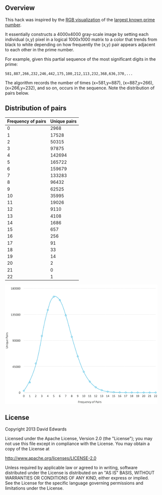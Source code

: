 ## Overview
This hack was inspired by the [RGB visualization](http://io9.com/5985749/the-worlds-largest-known-prime-number-in-rgb)
of the [largest known prime number](http://www.isthe.com/chongo/tech/math/digit/m57885161/prime-c.html).

It essentially constructs a 4000x4000 gray-scale image by setting each individual (x,y) pixel in a logical 1000x1000
matrix to a color that trends from black to white depending on how frequently the (x,y) pair appears adjacent to each
other in the prime number.

For example, given this partial sequence of the most significant digits in the prime:
```
581,887,266,232,246,442,175,100,212,113,232,368,636,370,...
```

The algorithm records the number of times (x=581,y=887), (x=887,y=266), (x=266,y=232), and so on, occurs in the sequence.
Note the distribution of pairs below.

## Distribution of pairs
Frequency of pairs | Unique pairs
--- | ---
0 | 2968
1 | 17528
2 | 50315
3 | 97875
4 | 142694
5 | 165722
6 | 159679
7 | 133283
8 | 96432
9 | 62525
10 | 35995
11 | 19026
12 | 9110
13 | 4108
14 | 1686
15 | 657
16 | 256
17 | 91
18 | 33
19 | 14
20 | 2
21 | 0
22 | 1

![Distribution of pairs](huge-prime-chart.png)

## License
Copyright 2013 David Edwards

Licensed under the Apache License, Version 2.0 (the "License");
you may not use this file except in compliance with the License.
You may obtain a copy of the License at

http://www.apache.org/licenses/LICENSE-2.0

Unless required by applicable law or agreed to in writing, software
distributed under the License is distributed on an "AS IS" BASIS,
WITHOUT WARRANTIES OR CONDITIONS OF ANY KIND, either express or implied.
See the License for the specific language governing permissions and
limitations under the License.
